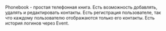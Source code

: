 Phonebook - простая телефонная книга. Есть возможность добавлять, удалять и редактировать контакты. 
Есть регистрация пользователе, так что каждому пользователю отображаются только его контакты.
Есть история логинов через Event.

